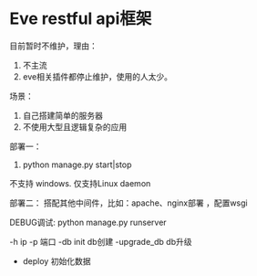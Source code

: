 # Eve restful api框架

目前暂时不维护，理由：
1. 不主流
1. eve相关插件都停止维护，使用的人太少。

场景：
1. 自己搭建简单的服务器
1. 不使用大型且逻辑复杂的应用


部署一：
1. python manage.py start|stop

不支持 windows. 仅支持Linux daemon

部署二：
搭配其他中间件，比如：apache、nginx部署 ，配置wsgi


DEBUG调试:
python manage.py runserver

-h ip
-p 端口
-db init db创建
-upgrade_db db升级
- deploy 初始化数据
